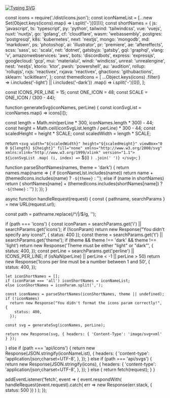 <a href="https://git.io/typing-svg"><img src="https://readme-typing-svg.herokuapp.com?font=Fira+Code&pause=1000&color=002597&background=FFFFFF00&center=true&vCenter=true&width=438&height=51&lines=Antonio+Cotrina+Polo" alt="Typing SVG" /></a>

const icons = require('./dist/icons.json');
const iconNameList = [...new Set(Object.keys(icons).map(i => i.split('-')[0]))];
const shortNames = {
  js: 'javascript',
  ts: 'typescript',
  py: 'python',
  tailwind: 'tailwindcss',
  vue: 'vuejs',
  nuxt: 'nuxtjs',
  go: 'golang',
  cf: 'cloudflare',
  wasm: 'webassembly',
  postgres: 'postgresql',
  k8s: 'kubernetes',
  next: 'nextjs',
  mongo: 'mongodb',
  md: 'markdown',
  ps: 'photoshop',
  ai: 'illustrator',
  pr: 'premiere',
  ae: 'aftereffects',
  scss: 'sass',
  sc: 'scala',
  net: 'dotnet',
  gatsbyjs: 'gatsby',
  gql: 'graphql',
  vlang: 'v',
  amazonwebservices: 'aws',
  bots: 'discordbots',
  express: 'expressjs',
  googlecloud: 'gcp',
  mui: 'materialui',
  windi: 'windicss',
  unreal: 'unrealengine',
  nest: 'nestjs',
  ktorio: 'ktor',
  pwsh: 'powershell',
  au: 'audition',
  rollup: 'rollupjs',
  rxjs: 'reactivex',
  rxjava: 'reactivex',
  ghactions: 'githubactions',
  sklearn: 'scikitlearn',
};
const themedIcons = [
  ...Object.keys(icons)
    .filter(i => i.includes('-light') || i.includes('-dark'))
    .map(i => i.split('-')[0]),
];

const ICONS_PER_LINE = 15;
const ONE_ICON = 48;
const SCALE = ONE_ICON / (300 - 44);

function generateSvg(iconNames, perLine) {
  const iconSvgList = iconNames.map(i => icons[i]);

  const length = Math.min(perLine * 300, iconNames.length * 300) - 44;
  const height = Math.ceil(iconSvgList.length / perLine) * 300 - 44;
  const scaledHeight = height * SCALE;
  const scaledWidth = length * SCALE;

  return `
  <svg width="${scaledWidth}" height="${scaledHeight}" viewBox="0 0 ${length} ${height}" fill="none" xmlns="http://www.w3.org/2000/svg" xmlns:xlink="http://www.w3.org/1999/xlink" version="1.1">
    ${iconSvgList
      .map(
        (i, index) =>
          `
        <g transform="translate(${(index % perLine) * 300}, ${
            Math.floor(index / perLine) * 300
          })">
          ${i}
        </g>
        `
      )
      .join(' ')}
  </svg>
  `;
}

function parseShortNames(names, theme = 'dark') {
  return names.map(name => {
    if (iconNameList.includes(name))
      return name + (themedIcons.includes(name) ? `-${theme}` : '');
    else if (name in shortNames)
      return (
        shortNames[name] +
        (themedIcons.includes(shortNames[name]) ? `-${theme}` : '')
      );
  });
}

async function handleRequest(request) {
  const { pathname, searchParams } = new URL(request.url);

  const path = pathname.replace(/^\/|\/$/g, '');

  if (path === 'icons') {
    const iconParam = searchParams.get('i') || searchParams.get('icons');
    if (!iconParam)
      return new Response("You didn't specify any icons!", { status: 400 });
    const theme = searchParams.get('t') || searchParams.get('theme');
    if (theme && theme !== 'dark' && theme !== 'light')
      return new Response('Theme must be either "light" or "dark"', {
        status: 400,
      });
    const perLine = searchParams.get('perline') || ICONS_PER_LINE;
    if (isNaN(perLine) || perLine < -1 || perLine > 50)
      return new Response('Icons per line must be a number between 1 and 50', {
        status: 400,
      });

    let iconShortNames = [];
    if (iconParam === 'all') iconShortNames = iconNameList;
    else iconShortNames = iconParam.split(',');

    const iconNames = parseShortNames(iconShortNames, theme || undefined);
    if (!iconNames)
      return new Response("You didn't format the icons param correctly!", {
        status: 400,
      });

    const svg = generateSvg(iconNames, perLine);

    return new Response(svg, { headers: { 'Content-Type': 'image/svg+xml' } });
  } else if (path === 'api/icons') {
    return new Response(JSON.stringify(iconNameList), {
      headers: {
        'content-type': 'application/json;charset=UTF-8',
      },
    });
  } else if (path === 'api/svgs') {
    return new Response(JSON.stringify(icons), {
      headers: {
        'content-type': 'application/json;charset=UTF-8',
      },
    });
  } else {
    return fetch(request);
  }
}

addEventListener('fetch', event => {
  event.respondWith(
    handleRequest(event.request).catch(
      err => new Response(err.stack, { status: 500 })
    )
  );
});
